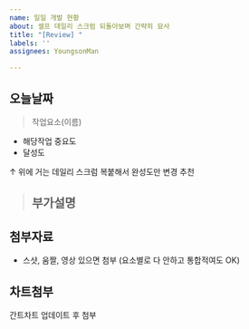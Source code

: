 ```yaml
---
name: 일일 개발 현황
about: 셀프 데일리 스크럼 되돌아보며 간략히 묘사
title: "[Review] "
labels: ''
assignees: YoungsonMan

---
```


## 오늘날짜
> 작업요소(이름)
- 해당작업 중요도
- 달성도

↑ 위에 거는 데일리 스크럼 복붙해서 완성도만 변경 추천

> ## 부가설명
>
>

## 첨부자료
- 스샷, 움짤, 영상 있으면 첨부 (요소별로 다 안하고 통합적여도 OK)

## 차트첨부
간트차트 업데이트 후 첨부
